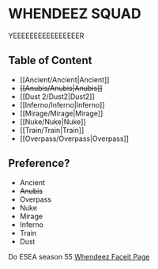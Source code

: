 # WHENDEEZ SQUAD

YEEEEEEEEEEEEEEEER


## Table of Content

- [[Ancient/Ancient|Ancient]]
- ~~[[Anubis/Anubis|Anubis]]~~
- [[Dust 2/Dust2|Dust2]]
- [[Inferno/Inferno|Inferno]]
- [[Mirage/Mirage|Mirage]]
- [[Nuke/Nuke|Nuke]]
- [[Train/Train|Train]]
- [[Overpass/Overpass|Overpass]]

##  Preference?
- Ancient
- ~~Anubis~~
- Overpass
- Nuke
- Mirage
- Inferno
- Train
- Dust


Do ESEA season 55
[Whendeez Faceit Page](https://www.faceit.com/en/teams/6fecf584-a460-45c9-8cbd-189d5af0350a)


